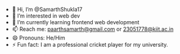 - 👋 Hi, I’m @SamarthShukla17
- 👀 I’m interested in web dev
- 🌱 I’m currently learning frontend web development
- 📫 Reach me: paarthsamarth@gmail.com or 23051778@kiit.ac.in
- 😄 Pronouns: He/Him
- ⚡ Fun fact: I am a professional cricket player for my university.

<!---
SamarthShukla17/SamarthShukla17 is a ✨ special ✨ repository because its `README.md` (this file) appears on your GitHub profile.
You can click the Preview link to take a look at your changes.
--->
